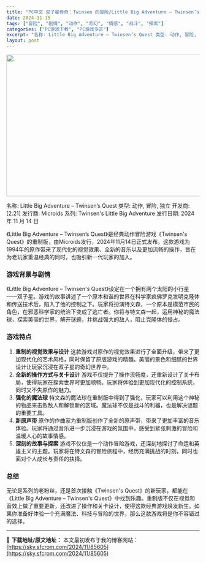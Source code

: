 ```yaml
---
title: "PC中文 双子星传奇：Twinsen 的冒险/Little Big Adventure – Twinsen’s Quest v1.0.4 2.90G"
date: 2024-11-15
tags: ["冒险", "剧情", "动作", "奇幻", "情感", "战斗", "探索"]
categories: ["PC游戏下载", "PC游戏专区"]
excerpt: "名称: Little Big Adventure – Twinsen’s Quest 类型: 动作, 冒险, 独立 开发商: [2.21] 发行商: Microids 系列: Twinsen&#039;s Little Big Adventure 发行日期: 2024 年 11 月 14 日 《Little &hellip;"
layout: post
---
```


<img class="aligncenter size-full wp-image-85606" src="https://sky.sfcrom.com/wp-content/uploads/2024/11/2024111423070794.webp" alt="" width="660" height="370" />

名称: Little Big Adventure – Twinsen’s Quest
类型: 动作, 冒险, 独立
开发商: [2.21]
发行商: Microids
系列: Twinsen's Little Big Adventure
发行日期: 2024 年 11 月 14 日

《Little Big Adventure – Twinsen’s Quest》是经典动作冒险游戏《Twinsen's Quest》的重制版，由Microids发行，2024年11月14日正式发布。这款游戏为1994年的原作带来了现代化的视觉效果、全新的音乐以及更加流畅的操作，旨在为老玩家重温经典的同时，也吸引新一代玩家的加入。
<h3>游戏背景与剧情</h3>
《Little Big Adventure – Twinsen's Quest》设定在一个拥有两个太阳的小行星——双子星。游戏的故事讲述了一个原本和谐的世界在科学家疯佛罗克发明克隆体和传送技术后，陷入了他的控制之下。玩家将扮演特文森，一个原本是模范市民的角色，在邪恶科学家的统治下变成了逃亡者。你将与特文森一起，运用神秘的魔法球，探索美丽的世界，解开谜题，并挑战强大的敌人，阻止克隆体的侵占。
<h3>游戏特点</h3>
<ol>
 	<li><strong>重制的视觉效果与设计</strong>
这款游戏对原作的视觉效果进行了全面升级，带来了更加现代化的艺术风格，同时保留了原版游戏的精髓。美丽的景色和细腻的世界设计让玩家沉浸在双子星的奇幻世界中。</li>
 	<li><strong>全新的操作方式与关卡设计</strong>
游戏不仅提升了操作流畅度，还重新设计了关卡布局，使得玩家在探索世界时更加顺畅。玩家将体验到更加现代化的控制系统，同时又不失原作的魅力。</li>
 	<li><strong>强化的魔法球</strong>
特文森的魔法球在重制版中得到了强化，玩家可以利用这个神秘的物品来击败敌人和解锁新的区域。魔法球不仅是战斗的利器，也是解决谜题的重要工具。</li>
 	<li><strong>新原声带</strong>
原作的作曲家为重制版创作了全新的原声带，带来了更加丰富的音乐体验。玩家将通过音乐进一步沉浸在游戏的氛围中，感受到紧张刺激的冒险和温暖人心的故事情感。</li>
 	<li><strong>深刻的故事与探索</strong>
游戏不仅仅是一个动作冒险游戏，还深刻地探讨了命运和英雄主义的主题。玩家将在特文森的冒险旅程中，经历充满挑战的时刻，同时也面对个人成长与责任的抉择。</li>
</ol>
<h3>总结</h3>
无论是系列的老粉丝，还是首次接触《Twinsen's Quest》的新玩家，都能在《Little Big Adventure – Twinsen's Quest》中找到乐趣。重制版不仅在视觉和音效上做了重要更新，还改进了操作和关卡设计，使得这款经典游戏焕发新生。如果你准备好体验一个充满魔法、科技与冒险的世界，那么这款游戏将是你不容错过的选择。

---
📖 **下载地址/原文地址：** 本文最初发布于我的博客网站：[https://sky.sfcrom.com/2024/11/85605](https://sky.sfcrom.com/2024/11/85605)
